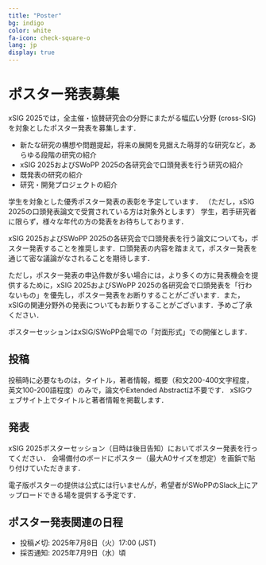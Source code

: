 ```yaml
---
title: "Poster"
bg: indigo
color: white
fa-icon: check-square-o
lang: jp
display: true
---
```

<a name="poster"></a>

# ポスター発表募集

xSIG 2025では，全主催・協賛研究会の分野にまたがる幅広い分野 (cross-SIG) を対象としたポスター発表を募集します．

- 新たな研究の構想や問題提起，将来の展開を見据えた萌芽的な研究など，あらゆる段階の研究の紹介
- xSIG 2025およびSWoPP 2025の各研究会で口頭発表を行う研究の紹介
- 既発表の研究の紹介
- 研究・開発プロジェクトの紹介

学生を対象とした優秀ポスター発表の表彰を予定しています．
（ただし，xSIG 2025の口頭発表論文で受賞されている方は対象外とします）
学生，若手研究者に限らず，様々な年代の方の発表をお待ちしております．

xSIG 2025およびSWoPP 2025の各研究会で口頭発表を行う論文についても，ポスター発表することを推奨します．口頭発表の内容を踏まえて，ポスター発表を通じて密な議論がなされることを期待します．

ただし，ポスター発表の申込件数が多い場合には，より多くの方に発表機会を提供するために，xSIG 2025およびSWoPP 2025の各研究会で口頭発表を「行わないもの」を優先し，ポスター発表をお断りすることがございます．また，xSIGの関連分野外の発表についてもお断りすることがございます．予めご了承ください．

ポスターセッションはxSIG/SWoPP会場での「対面形式」での開催とします．

投稿
--------------------

<!-- 投稿にはGoogle Forms（<a href="https://forms.gle/Nh1aDMS3U1TjhtLz8">こちら</a>）を利用します． -->
投稿時に必要なものは，タイトル，著者情報，概要（和文200-400文字程度，英文100-200語程度）のみで，論文やExtended Abstractは不要です．
xSIGウェブサイト上でタイトルと著者情報を掲載します．

発表
--------------------

xSIG 2025ポスターセッション（日時は後日告知）においてポスター発表を行ってください．
会場備付のボードにポスター（最大A0サイズを想定）を画鋲で貼り付けていただきます．

<!-- ポスター会場の様子については<a href="https://www.google.co.jp/maps/@34.0752049,134.5461216,3a,75y,280.96h,79.81t/data=!3m6!1e1!3m4!1sAF1QipMMAnx3PA_q7ZEZyvp8RzEVSc_IHjoE1A0i5UwS!2e10!7i13312!8i6656">こちら</a>もご参照ください． -->

電子版ポスターの提供は公式には行いませんが，希望者がSWoPPのSlack上にアップロードできる場を提供する予定です．

ポスター発表関連の日程
--------------------

- 投稿〆切: 2025年7月8日（火）17:00 (JST)
- 採否通知: 2025年7月9日（水）頃
<!-- - ポスターセッション: 2025年8月7日（水）13:35-15:00 -->
